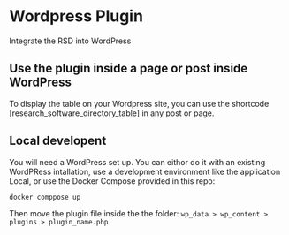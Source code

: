 # Wordpress Plugin
Integrate the RSD into WordPress


## Use the plugin inside a page or post inside WordPress
To display the table on your Wordpress site, you can use the shortcode [research_software_directory_table] in any post or page.

## Local developent
You will need a WordPress set up. You can eithor do it with an existing WordPRess intallation, use a development environment like the application Local, or use the Docker Compose provided in this repo:
```
docker comppose up
```


Then move the plugin file inside the the folder: `wp_data > wp_content > plugins > plugin_name.php`


